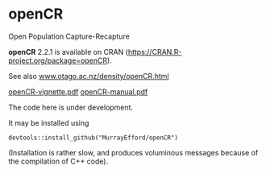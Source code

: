 # openCR
Open Population Capture-Recapture

**openCR** 2.2.1 is available on CRAN (https://CRAN.R-project.org/package=openCR).

See also www.otago.ac.nz/density/openCR.html

[openCR-vignette.pdf](https://www.otago.ac.nz/density/pdfs/openCR-vignette.pdf)
[openCR-manual.pdf](https://www.otago.ac.nz/density/pdfs/openCR-manual.pdf)

The code here is under development.

It may be installed using
```
devtools::install_github("MurrayEfford/openCR")
```

(Installation is rather slow, and produces voluminous messages because of the compilation of C++ code).

